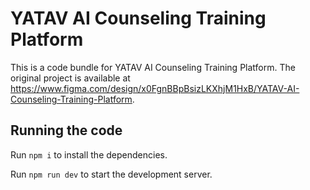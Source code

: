 
  # YATAV AI Counseling Training Platform

  This is a code bundle for YATAV AI Counseling Training Platform. The original project is available at https://www.figma.com/design/x0FgnBBpBsizLKXhjM1HxB/YATAV-AI-Counseling-Training-Platform.

  ## Running the code

  Run `npm i` to install the dependencies.

  Run `npm run dev` to start the development server.
  